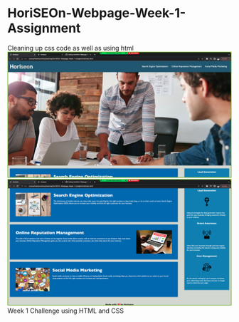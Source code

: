 # HoriSEOn-Webpage-Week-1-Assignment
Cleaning up css code as well as using html
![SS1](./assets/images/Screenshot%202023-06-15%20at%209.51.32%20PM%20(2).png)
![SS2](./assets/images/Screenshot%202023-06-15%20at%209.51.35%20PM%20(2).png)
Week 1 Challenge using HTML and CSS
